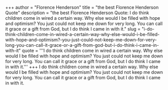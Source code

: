 +++
author = "Florence Henderson"
title = "the best Florence Henderson Quote"
description = "the best Florence Henderson Quote: I do think children come in wired a certain way. Why else would I be filled with hope and optimism? You just could not keep me down for very long. You can call it grace or a gift from God, but I do think I came in with it."
slug = "i-do-think-children-come-in-wired-a-certain-way-why-else-would-i-be-filled-with-hope-and-optimism?-you-just-could-not-keep-me-down-for-very-long-you-can-call-it-grace-or-a-gift-from-god-but-i-do-think-i-came-in-with-it"
quote = '''I do think children come in wired a certain way. Why else would I be filled with hope and optimism? You just could not keep me down for very long. You can call it grace or a gift from God, but I do think I came in with it.'''
+++
I do think children come in wired a certain way. Why else would I be filled with hope and optimism? You just could not keep me down for very long. You can call it grace or a gift from God, but I do think I came in with it.
